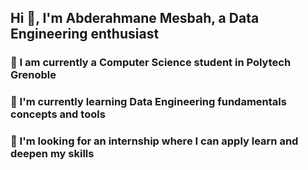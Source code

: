 ## Hi 👋, I'm Abderahmane Mesbah, a Data Engineering enthusiast 


 
### 🏫 I am currently a Computer Science student in Polytech Grenoble 
### 🌱 I'm currently learning Data Engineering fundamentals concepts and tools 
### 🔭 I'm looking for an internship where I can apply learn and deepen my skills

<!--
**ABMesbh/ABMesbh** is a ✨ _special_ ✨ repository because its `README.md` (this file) appears on your GitHub profile.

Here are some ideas to get you started:

- 🔭 I’m currently working on ...
- 🌱 I’m currently learning ...
- 👯 I’m looking to collaborate on ...
- 🤔 I’m looking for help with ...
- 💬 Ask me about ...
- 📫 How to reach me: ...
- 😄 Pronouns: ...
- ⚡ Fun fact: ...
-->
